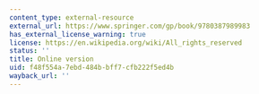 ```yaml
---
content_type: external-resource
external_url: https://www.springer.com/gp/book/9780387989983
has_external_license_warning: true
license: https://en.wikipedia.org/wiki/All_rights_reserved
status: ''
title: Online version
uid: f48f554a-7ebd-484b-bff7-cfb222f5ed4b
wayback_url: ''
---
```

